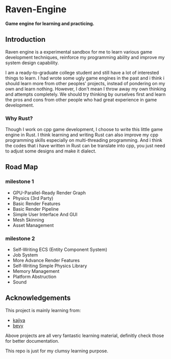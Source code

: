 # Raven-Engine

**Game engine for learning and practicing.**

## Introduction

Raven engine is a experimental sandbox for me to learn various game development techniques, reinforce my programming ability and improve my system design capability.

I am a ready-to-graduate college student and still have a lot of interested things to learn. I had wrote some ugly game engines in the past and i think i should learn more from other peoples' projects, instead of pondering on my own and learn nothing. However, I don't mean I throw away my own thinking and attempts completely. We should try thinking by ourselves first and learn the pros and cons from other people who had great experience in game development.

### Why Rust?

Though I work on cpp game development, I choose to write this little game engine in Rust. I think learning and writing Rust can also improve my cpp programming skills especially on multi-threading programming. And i think the codes that i have written in Rust can be translate into cpp, you just need to adjust some designs and make it dialect.

## Road Map

### milestone 1

- GPU-Parallel-Ready Render Graph
- Physics (3rd Party)
- Basic Render Features
- Basic Render Pipeline
- Simple User Interface And GUI
- Mesh Skinning
- Asset Management

### milestone 2

- Self-Writing ECS (Entity Component System)
- Job System
- More Advance Render Features
- Self-Writing Simple Physics Library
- Memory Management
- Platform Abstruction
- Sound

## Acknowledgements

This project is mainly learning from:

* [kajiya](https://github.com/EmbarkStudios/kajiya)
* [bevy](https://github.com/bevyengine/bevy)

Above projects are all very fantastic learning material, definitly check those for better documentation.

This repo is just for my clumsy learning purpose.